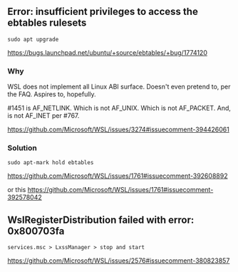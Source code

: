 ## Error: insufficient privileges to access the ebtables rulesets

`sudo apt upgrade`

https://bugs.launchpad.net/ubuntu/+source/ebtables/+bug/1774120

### Why

WSL does not implement all Linux ABI surface. Doesn't even pretend to, per the FAQ. Aspires to, hopefully.

#1451 is AF_NETLINK. Which is not AF_UNIX. Which is not AF_PACKET. And, is not AF_INET per #767.

https://github.com/Microsoft/WSL/issues/3274#issuecomment-394426061

### Solution

`sudo apt-mark hold ebtables`

https://github.com/Microsoft/WSL/issues/1761#issuecomment-392608892

or this https://github.com/Microsoft/WSL/issues/1761#issuecomment-392578042

## WslRegisterDistribution failed with error: 0x800703fa

`services.msc > LxssManager > stop and start`

https://github.com/Microsoft/WSL/issues/2576#issuecomment-380823857